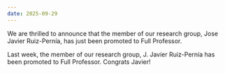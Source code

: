 ```yaml
---
date: 2025-09-29
---
```


We are thrilled to announce that the member of our research group, Jose Javier Ruiz-Pernía, has just been promoted to Full Professor.


<!--more-->

Last week, the member of our research group, J. Javier Ruiz-Pernía has been promoted to Full Professor. Congrats Javier! 

